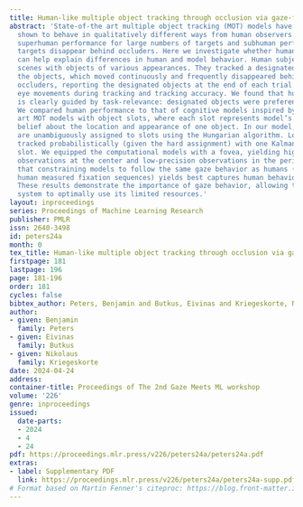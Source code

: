 ```yaml
---
title: Human-like multiple object tracking through occlusion via gaze-following
abstract: 'State-of-the art multiple object tracking (MOT) models have recently been
  shown to behave in qualitatively different ways from human observers. They exhibit
  superhuman performance for large numbers of targets and subhuman performance when
  targets disappear behind occluders. Here we investigate whether human gaze behavior
  can help explain differences in human and model behavior. Human subjects watched
  scenes with objects of various appearances. They tracked a designated subset of
  the objects, which moved continuously and frequently disappeared behind static black-bar
  occluders, reporting the designated objects at the end of each trial. We measured
  eye movements during tracking and tracking accuracy. We found that human gaze behavior
  is clearly guided by task-relevance: designated objects were preferentially fixated.
  We compared human performance to that of cognitive models inspired by state-of-the
  art MOT models with object slots, where each slot represents model’s probabilistic
  belief about the location and appearance of one object. In our model, incoming observations
  are unambiguously assigned to slots using the Hungarian algorithm. Locations are
  tracked probabilistically (given the hard assignment) with one Kalman filter per
  slot. We equipped the computational models with a fovea, yielding high-precision
  observations at the center and low-precision observations in the periphery. We found
  that constraining models to follow the same gaze behavior as humans (imposing the
  human measured fixation sequences) yields best captures human behavioral phenomena.
  These results demonstrate the importance of gaze behavior, allowing the human visual
  system to optimally use its limited resources.'
layout: inproceedings
series: Proceedings of Machine Learning Research
publisher: PMLR
issn: 2640-3498
id: peters24a
month: 0
tex_title: Human-like multiple object tracking through occlusion via gaze-following
firstpage: 181
lastpage: 196
page: 181-196
order: 181
cycles: false
bibtex_author: Peters, Benjamin and Butkus, Eivinas and Kriegeskorte, Nikolaus
author:
- given: Benjamin
  family: Peters
- given: Eivinas
  family: Butkus
- given: Nikolaus
  family: Kriegeskorte
date: 2024-04-24
address:
container-title: Proceedings of The 2nd Gaze Meets ML workshop
volume: '226'
genre: inproceedings
issued:
  date-parts:
  - 2024
  - 4
  - 24
pdf: https://proceedings.mlr.press/v226/peters24a/peters24a.pdf
extras:
- label: Supplementary PDF
  link: https://proceedings.mlr.press/v226/peters24a/peters24a-supp.pdf
# Format based on Martin Fenner's citeproc: https://blog.front-matter.io/posts/citeproc-yaml-for-bibliographies/
---
```


